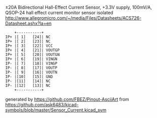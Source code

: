 ±20A Bidirectional Hall-Effect Current Sensor, +3.3V supply, 100mV/A, QSOP-24
hall effect current monitor sensor isolated
http://www.allegromicro.com/~/media/Files/Datasheets/ACS726-Datasheet.ashx?la=en


	    +-----------+
	IP+ |[ 1]   [24]| NC
	IP+ |[ 2]   [23]| NC
	IP+ |[ 3]   [22]| VCC
	IP+ |[ 4]   [21]| VOUTGP
	IP+ |[ 5]   [20]| VOUTGN
	IP+ |[ 6]   [19]| VINGN
	IP- |[ 7]   [18]| VINGP
	IP- |[ 8]   [17]| VOUTP
	IP- |[ 9]   [16]| VOUTN
	IP- |[10]   [15]| GND
	IP- |[11]   [14]| NC
	IP- |[12]   [13]| NC
	    +-----------+


generated by https://github.com/FBEZ/Pinout-AsciiArt from https://github.com/ask6483/kicad-symbols/blob/master/Sensor_Current.kicad_sym